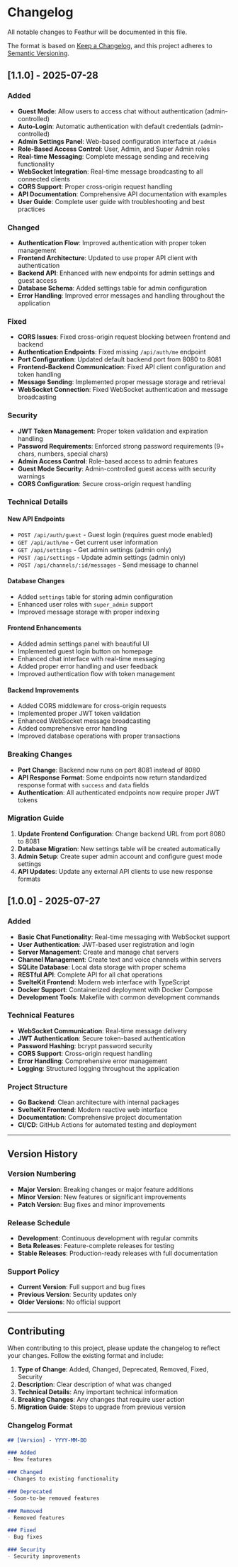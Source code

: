 # Changelog

All notable changes to Feathur will be documented in this file.

The format is based on [Keep a Changelog](https://keepachangelog.com/en/1.0.0/),
and this project adheres to [Semantic Versioning](https://semver.org/spec/v2.0.0.html).

## [1.1.0] - 2025-07-28

### Added
- **Guest Mode**: Allow users to access chat without authentication (admin-controlled)
- **Auto-Login**: Automatic authentication with default credentials (admin-controlled)
- **Admin Settings Panel**: Web-based configuration interface at `/admin`
- **Role-Based Access Control**: User, Admin, and Super Admin roles
- **Real-time Messaging**: Complete message sending and receiving functionality
- **WebSocket Integration**: Real-time message broadcasting to all connected clients
- **CORS Support**: Proper cross-origin request handling
- **API Documentation**: Comprehensive API documentation with examples
- **User Guide**: Complete user guide with troubleshooting and best practices

### Changed
- **Authentication Flow**: Improved authentication with proper token management
- **Frontend Architecture**: Updated to use proper API client with authentication
- **Backend API**: Enhanced with new endpoints for admin settings and guest access
- **Database Schema**: Added settings table for admin configuration
- **Error Handling**: Improved error messages and handling throughout the application

### Fixed
- **CORS Issues**: Fixed cross-origin request blocking between frontend and backend
- **Authentication Endpoints**: Fixed missing `/api/auth/me` endpoint
- **Port Configuration**: Updated default backend port from 8080 to 8081
- **Frontend-Backend Communication**: Fixed API client configuration and token handling
- **Message Sending**: Implemented proper message storage and retrieval
- **WebSocket Connection**: Fixed WebSocket authentication and message broadcasting

### Security
- **JWT Token Management**: Proper token validation and expiration handling
- **Password Requirements**: Enforced strong password requirements (9+ chars, numbers, special chars)
- **Admin Access Control**: Role-based access to admin features
- **Guest Mode Security**: Admin-controlled guest access with security warnings
- **CORS Configuration**: Secure cross-origin request handling

### Technical Details

#### New API Endpoints
- `POST /api/auth/guest` - Guest login (requires guest mode enabled)
- `GET /api/auth/me` - Get current user information
- `GET /api/settings` - Get admin settings (admin only)
- `POST /api/settings` - Update admin settings (admin only)
- `POST /api/channels/:id/messages` - Send message to channel

#### Database Changes
- Added `settings` table for storing admin configuration
- Enhanced user roles with `super_admin` support
- Improved message storage with proper indexing

#### Frontend Enhancements
- Added admin settings panel with beautiful UI
- Implemented guest login button on homepage
- Enhanced chat interface with real-time messaging
- Added proper error handling and user feedback
- Improved authentication flow with token management

#### Backend Improvements
- Added CORS middleware for cross-origin requests
- Implemented proper JWT token validation
- Enhanced WebSocket message broadcasting
- Added comprehensive error handling
- Improved database operations with proper transactions

### Breaking Changes
- **Port Change**: Backend now runs on port 8081 instead of 8080
- **API Response Format**: Some endpoints now return standardized response format with `success` and `data` fields
- **Authentication**: All authenticated endpoints now require proper JWT tokens

### Migration Guide
1. **Update Frontend Configuration**: Change backend URL from port 8080 to 8081
2. **Database Migration**: New settings table will be created automatically
3. **Admin Setup**: Create super admin account and configure guest mode settings
4. **API Updates**: Update any external API clients to use new response formats

## [1.0.0] - 2025-07-27

### Added
- **Basic Chat Functionality**: Real-time messaging with WebSocket support
- **User Authentication**: JWT-based user registration and login
- **Server Management**: Create and manage chat servers
- **Channel Management**: Create text and voice channels within servers
- **SQLite Database**: Local data storage with proper schema
- **RESTful API**: Complete API for all chat operations
- **SvelteKit Frontend**: Modern web interface with TypeScript
- **Docker Support**: Containerized deployment with Docker Compose
- **Development Tools**: Makefile with common development commands

### Technical Features
- **WebSocket Communication**: Real-time message delivery
- **JWT Authentication**: Secure token-based authentication
- **Password Hashing**: bcrypt password security
- **CORS Support**: Cross-origin request handling
- **Error Handling**: Comprehensive error management
- **Logging**: Structured logging throughout the application

### Project Structure
- **Go Backend**: Clean architecture with internal packages
- **SvelteKit Frontend**: Modern reactive web interface
- **Documentation**: Comprehensive project documentation
- **CI/CD**: GitHub Actions for automated testing and deployment

---

## Version History

### Version Numbering
- **Major Version**: Breaking changes or major feature additions
- **Minor Version**: New features or significant improvements
- **Patch Version**: Bug fixes and minor improvements

### Release Schedule
- **Development**: Continuous development with regular commits
- **Beta Releases**: Feature-complete releases for testing
- **Stable Releases**: Production-ready releases with full documentation

### Support Policy
- **Current Version**: Full support and bug fixes
- **Previous Version**: Security updates only
- **Older Versions**: No official support

---

## Contributing

When contributing to this project, please update the changelog to reflect your changes. Follow the existing format and include:

1. **Type of Change**: Added, Changed, Deprecated, Removed, Fixed, Security
2. **Description**: Clear description of what was changed
3. **Technical Details**: Any important technical information
4. **Breaking Changes**: Any changes that require user action
5. **Migration Guide**: Steps to upgrade from previous version

### Changelog Format
```markdown
## [Version] - YYYY-MM-DD

### Added
- New features

### Changed
- Changes to existing functionality

### Deprecated
- Soon-to-be removed features

### Removed
- Removed features

### Fixed
- Bug fixes

### Security
- Security improvements
``` 